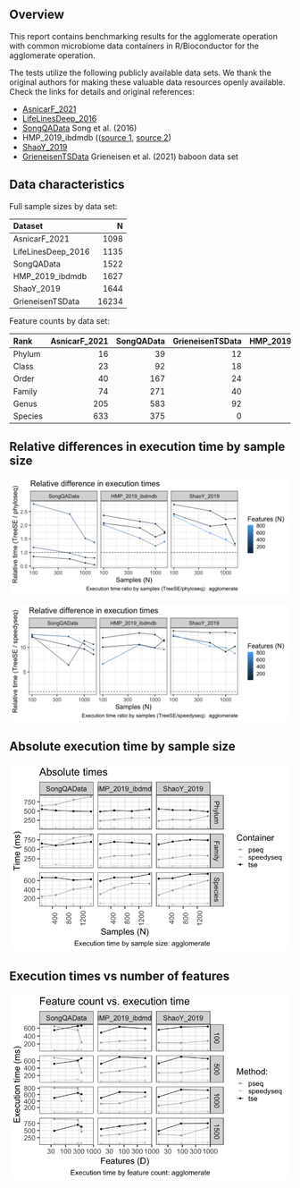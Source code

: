 Overview
--------

This report contains benchmarking results for the agglomerate operation
with common microbiome data containers in R/Bioconductor for the
agglomerate operation.

The tests utilize the following publicly available data sets. We thank
the original authors for making these valuable data resources openly
available. Check the links for details and original references:

-   [AsnicarF\_2021](https://pubmed.ncbi.nlm.nih.gov/33432175/)
-   [LifeLinesDeep\_2016](https://pubmed.ncbi.nlm.nih.gov/27126040/)
-   [SongQAData](https://microbiome.github.io/microbiomeDataSets/reference/SongQAData.html)
    Song et al. (2016)
-   HMP\_2019\_ibdmdb (([source
    1](https://pubmed.ncbi.nlm.nih.gov/29311644/), [source
    2](https://pubmed.ncbi.nlm.nih.gov/31142855/))
-   [ShaoY\_2019](https://pubmed.ncbi.nlm.nih.gov/31534227/)
-   [GrieneisenTSData](https://microbiome.github.io/microbiomeDataSets/reference/GrieneisenTSData.html)
    Grieneisen et al. (2021) baboon data set

Data characteristics
--------------------

Full sample sizes by data set:

<table>
<thead>
<tr class="header">
<th style="text-align: left;">Dataset</th>
<th style="text-align: right;">N</th>
</tr>
</thead>
<tbody>
<tr class="odd">
<td style="text-align: left;">AsnicarF_2021</td>
<td style="text-align: right;">1098</td>
</tr>
<tr class="even">
<td style="text-align: left;">LifeLinesDeep_2016</td>
<td style="text-align: right;">1135</td>
</tr>
<tr class="odd">
<td style="text-align: left;">SongQAData</td>
<td style="text-align: right;">1522</td>
</tr>
<tr class="even">
<td style="text-align: left;">HMP_2019_ibdmdb</td>
<td style="text-align: right;">1627</td>
</tr>
<tr class="odd">
<td style="text-align: left;">ShaoY_2019</td>
<td style="text-align: right;">1644</td>
</tr>
<tr class="even">
<td style="text-align: left;">GrieneisenTSData</td>
<td style="text-align: right;">16234</td>
</tr>
</tbody>
</table>

Feature counts by data set:

<table>
<colgroup>
<col style="width: 8%" />
<col style="width: 14%" />
<col style="width: 11%" />
<col style="width: 17%" />
<col style="width: 16%" />
<col style="width: 19%" />
<col style="width: 11%" />
</colgroup>
<thead>
<tr class="header">
<th style="text-align: left;">Rank</th>
<th style="text-align: right;">AsnicarF_2021</th>
<th style="text-align: right;">SongQAData</th>
<th style="text-align: right;">GrieneisenTSData</th>
<th style="text-align: right;">HMP_2019_ibdmdb</th>
<th style="text-align: right;">LifeLinesDeep_2016</th>
<th style="text-align: right;">ShaoY_2019</th>
</tr>
</thead>
<tbody>
<tr class="odd">
<td style="text-align: left;">Phylum</td>
<td style="text-align: right;">16</td>
<td style="text-align: right;">39</td>
<td style="text-align: right;">12</td>
<td style="text-align: right;">15</td>
<td style="text-align: right;">13</td>
<td style="text-align: right;">14</td>
</tr>
<tr class="even">
<td style="text-align: left;">Class</td>
<td style="text-align: right;">23</td>
<td style="text-align: right;">92</td>
<td style="text-align: right;">18</td>
<td style="text-align: right;">24</td>
<td style="text-align: right;">24</td>
<td style="text-align: right;">26</td>
</tr>
<tr class="odd">
<td style="text-align: left;">Order</td>
<td style="text-align: right;">40</td>
<td style="text-align: right;">167</td>
<td style="text-align: right;">24</td>
<td style="text-align: right;">41</td>
<td style="text-align: right;">38</td>
<td style="text-align: right;">48</td>
</tr>
<tr class="even">
<td style="text-align: left;">Family</td>
<td style="text-align: right;">74</td>
<td style="text-align: right;">271</td>
<td style="text-align: right;">40</td>
<td style="text-align: right;">69</td>
<td style="text-align: right;">65</td>
<td style="text-align: right;">90</td>
</tr>
<tr class="odd">
<td style="text-align: left;">Genus</td>
<td style="text-align: right;">205</td>
<td style="text-align: right;">583</td>
<td style="text-align: right;">92</td>
<td style="text-align: right;">196</td>
<td style="text-align: right;">200</td>
<td style="text-align: right;">255</td>
</tr>
<tr class="even">
<td style="text-align: left;">Species</td>
<td style="text-align: right;">633</td>
<td style="text-align: right;">375</td>
<td style="text-align: right;">0</td>
<td style="text-align: right;">579</td>
<td style="text-align: right;">637</td>
<td style="text-align: right;">819</td>
</tr>
</tbody>
</table>

Relative differences in execution time by sample size
-----------------------------------------------------

![](../reports/figs/agglomerate_first_ratio-1.png)

![](../reports/figs/agglomerate_second_ratio-1.png)

Absolute execution time by sample size
--------------------------------------

![](../reports/figs/agglomerate_abs_by_time-1.png)

Execution times vs number of features
-------------------------------------

![](../reports/figs/agglomerate_multi_ex_time-1.png)
